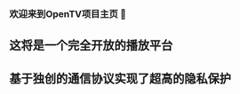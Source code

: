 ### 欢迎来到OpenTV项目主页 👋
## 这将是一个完全开放的播放平台
## 基于独创的通信协议实现了超高的隐私保护

<!--
**OpenTv22/OpenTv22** is a ✨ _special_ ✨ repository because its `README.md` (this file) appears on your GitHub profile.

Here are some ideas to get you started:

- 🔭 I’m currently working on ...
- 🌱 I’m currently learning ...
- 👯 I’m looking to collaborate on ...
- 🤔 I’m looking for help with ...
- 💬 Ask me about ...
- 📫 How to reach me: ...
- 😄 Pronouns: ...
- ⚡ Fun fact: ...
-->
